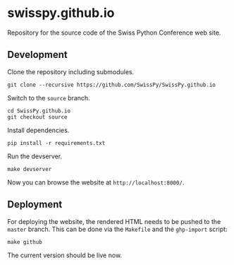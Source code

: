 # swisspy.github.io

Repository for the source code of the Swiss Python Conference web site.

## Development

Clone the repository including submodules.

    git clone --recursive https://github.com/SwissPy/SwissPy.github.io

Switch to the `source` branch.

    cd SwissPy.github.io
    git checkout source

Install dependencies.

    pip install -r requirements.txt

Run the devserver.

    make devserver

Now you can browse the website at `http://localhost:8000/`.

## Deployment

For deploying the website, the rendered HTML needs to be pushed to the `master`
branch. This can be done via the `Makefile` and the `ghp-import` script:

    make github

The current version should be live now.
